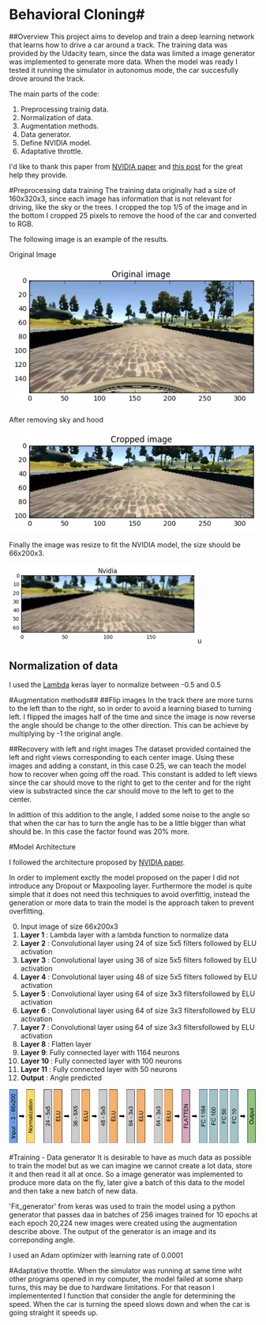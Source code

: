 # Behavioral Cloning#

##Overview
This project aims to develop and train a deep learning network that learns how to drive a car around a track. The training data was provided by the Udacity team, since the data was limited a image generator was implemented to generate more data. When the model was ready I tested it running the simulator in autonomus mode, the car succesfully drove around the track.

The main parts of the code:
1. Preprocessing trainig data.
3. Normalization of data.
4. Augmentation methods.
5. Data generator.
5. Define NVIDIA model.
6. Adaptative throttle.

I'd like to thank this paper from [NVIDIA paper](http://images.nvidia.com/content/tegra/automotive/images/2016/solutions/pdf/end-to-end-dl-using-px.pdf) and [this post](https://chatbotslife.com/using-augmentation-to-mimic-human-driving-496b569760a9#.d779iwp28) for the great help they provide.


#Preprocessing data training
The training data originally had a size of 160x320x3, since each image has information that is not relevant for driving, like the sky or the trees. I cropped the top 1/5 of the image and in the bottom I cropped 25 pixels to remove the hood of the car and converted to RGB.

The following image is an example of the results.

Original Image

![Original Image](images/original.png)

After removing sky and hood

![Crop Image](images/crop.png)

Finally the image was resize to fit the NVIDIA model, the size should be 66x200x3.

![Nvidia Image](images/nvidia.png)u




## Normalization of data ##

I used the [Lambda](https://keras.io/layers/core/) keras layer to normalize between -0.5 and 0.5

#Augmentation methods##
##Flip images
In the track there are more turns to the left than to the right, so in order to avoid a learning biased to turning left. I flipped the images half of the time and since the image is now reverse the angle should be change to the other direction. This can be achieve by multiplying by -1 the original angle.


##Recovery with left and right images
The dataset provided contained the left and right views corresponding to each center image. Using these images and adding a constant, in this case 0.25,  we can teach the model how to recover when going off the road. This constant is added to left views since the car should move to the right to get to the center and for the right view is substracted since the car should move to the left to get to the center.

In adittion of this addition to the angle, I added some noise to the angle so that when the car has to turn the angle has to be a little bigger than what should be. In this case the factor found was 20% more.




#Model Architecture

I followed the architecture proposed by [NVIDIA paper](http://images.nvidia.com/content/tegra/automotive/images/2016/solutions/pdf/end-to-end-dl-using-px.pdf).

In order to implement exctly the model proposed on the paper I did not introduce any Dropout or Maxpooling layer. Furthermore the model is quite simple that it does not need this techniques to avoid overfittig, instead the generation or more data to train the model is the approach taken to prevent overfitting.

0. Input image of size 66x200x3
1. **Layer 1** : Lambda layer with a lambda function to normalize data 
2. **Layer 2** : Convolutional layer using 24 of size 5x5 filters followed by ELU activation
3. **Layer 3** : Convolutional layer using 36 of size 5x5 filters followed by ELU activation
4. **Layer 4** : Convolutional layer using 48 of size 5x5 filters followed by ELU activation
5. **Layer 5** : Convolutional layer using 64 of size 3x3 filtersfollowed by ELU activation
6. **Layer 6** : Convolutional layer using 64 of size 3x3 filtersfollowed by ELU activation
7. **Layer 7** : Convolutional layer using 64 of size 3x3 filtersfollowed by ELU activation
8. **Layer 8** : Flatten layer
9. **Layer 9**: Fully connected layer with 1164 neurons
10. **Layer 10** : Fully connected layer with 100 neurons
11. **Layer 11** : Fully connected layer with 50 neurons
12. **Output** : Angle predicted

![Architecture](images/architecture.png)

#Training - Data generator
It is desirable to have as much data as possible to train the model but as we can imagine we cannot create a lot data, store it and then read it all at once. So a image generator was implemented to produce more data on the fly, later give a batch of this data to the model and then take a new batch of new data. 


'Fit_generator' from keras was used to train the model using a python generator that passes daa in batches of 256 images trained for 10 epochs at each epoch 20,224 new images were created using the augmentation describe above. The output of the generator is an image and its correponding angle.

I used an Adam optimizer with learning rate of 0.0001 

#Adaptative throttle.
When the simulator was running at same time wiht other programs opened in my computer, the model failed at some sharp turns, this may be due to hardware limitations. For that reason I implementented I function that consider the angle for determining the speed. When the car is turning the speed slows down and when the car is going straight it speeds up.
